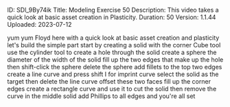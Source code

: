 ID: SDl_9By74ik
Title: Modeling Exercise 50
Description: This video takes a quick look at basic asset creation in Plasticity.
Duration: 50
Version: 1.1.44
Uploaded: 2023-07-12

yum yum Floyd here with a quick look at
basic asset creation and plasticity
let's build the simple part start by
creating a solid with the corner Cube
tool use the cylinder tool to create a
hole through the solid create a sphere
the diameter of the width of the solid
fill up the two edges that make up the
hole then shift-click the sphere delete
the sphere add fillets to the top two
edges
create a line curve and press shift I
for imprint curve select the solid as
the target then delete the line curve
offset these two faces fill up the
corner edges create a rectangle curve
and use it to cut the solid then remove
the curve in the middle solid add
Phillips to all edges and you're all set

